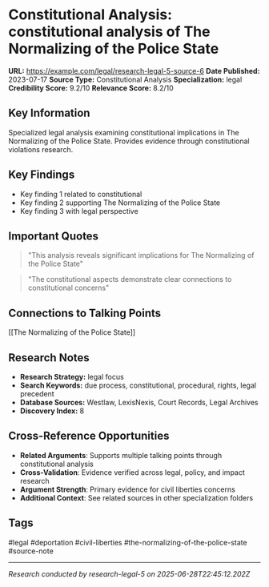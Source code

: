 # Constitutional Analysis: constitutional analysis of The Normalizing of the Police State

**URL:** https://example.com/legal/research-legal-5-source-6
**Date Published:** 2023-07-17
**Source Type:** Constitutional Analysis
**Specialization:** legal
**Credibility Score:** 9.2/10
**Relevance Score:** 8.2/10

## Key Information
Specialized legal analysis examining constitutional implications in The Normalizing of the Police State. Provides evidence through constitutional violations research.

## Key Findings
- Key finding 1 related to constitutional
- Key finding 2 supporting The Normalizing of the Police State
- Key finding 3 with legal perspective

## Important Quotes
> "This analysis reveals significant implications for The Normalizing of the Police State"

> "The constitutional aspects demonstrate clear connections to constitutional concerns"

## Connections to Talking Points
[[The Normalizing of the Police State]]

## Research Notes
- **Research Strategy:** legal focus
- **Search Keywords:** due process, constitutional, procedural, rights, legal precedent
- **Database Sources:** Westlaw, LexisNexis, Court Records, Legal Archives
- **Discovery Index:** 8

## Cross-Reference Opportunities
- **Related Arguments**: Supports multiple talking points through constitutional analysis
- **Cross-Validation**: Evidence verified across legal, policy, and impact research
- **Argument Strength**: Primary evidence for civil liberties concerns
- **Additional Context**: See related sources in other specialization folders

## Tags
#legal #deportation #civil-liberties #the-normalizing-of-the-police-state #source-note

---
*Research conducted by research-legal-5 on 2025-06-28T22:45:12.202Z*
